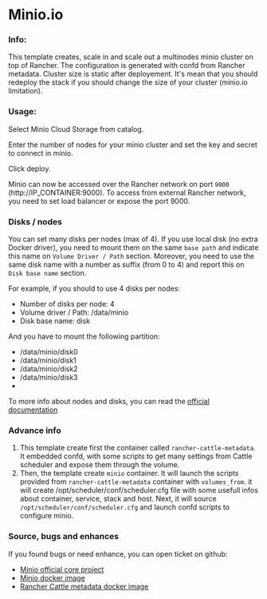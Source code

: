 # Minio.io

### Info:

This template creates, scale in and scale out a multinodes minio cluster on top of Rancher. The configuration is generated with confd from Rancher metadata.
Cluster size is static after deployement. It's mean that you should redeploy the stack if you should change the size of your cluster (minio.io limitation).


### Usage:

Select Minio Cloud Storage from catalog.

Enter the number of nodes for your minio cluster and set the key and secret to connect in minio.

Click deploy.

Minio can now be accessed over the Rancher network on port `9000` (http://IP_CONTAINER:9000). To access from external Rancher network, you need to set load balancer or expose the port 9000.
 
### Disks / nodes

You can set many disks per nodes (max of 4). If you use local disk (no extra Docker driver), you need to mount them on the same `base path` and indicate this name on `Volume Driver / Path` section.
Moreover, you need to use the same disk name with a number as suffix (from 0 to 4) and report this on `Disk base name` section.

For example, if you should to use 4 disks per nodes:
- Number of disks per node: 4
- Volume driver / Path: /data/minio
- Disk base name: disk

And you have to mount the following partition:
- /data/minio/disk0
- /data/minio/disk1
- /data/minio/disk2
- /data/minio/disk3
- 

To more info about nodes and disks, you can read the [official documentation](https://github.com/minio/minio/tree/master/docs/distributed)



### Advance info
1. This template create first the container called `rancher-cattle-metadata`. It embedded confd, with some scripts to get many settings from Cattle scheduler and expose them through the volume.
2. Then, the template create `minio` container. It will launch the scripts provided from `rancher-cattle-metadata` container with `volumes_from`. it will create /opt/scheduler/conf/scheduler.cfg file with some usefull infos about container, service, stack and host. Next,  it will source `/opt/scheduler/conf/scheduler.cfg` and launch confd scripts to configure minio.

### Source, bugs and enhances

 If you found bugs or need enhance, you can open ticket on github:
 - [Minio official core project](https://github.com/minio/minio)
 - [Minio docker image](https://github.com/disaster37/alpine-minio)
 - [Rancher Cattle metadata docker image](https://github.com/disaster37/rancher-cattle-metadata)

